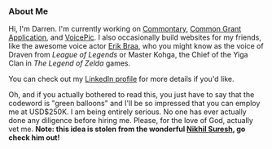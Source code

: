 ### About Me

Hi, I'm Darren. I'm currently working on [Commontary](https://www.commontary.com), [Common Grant Application](https://www.commongrantapplication.com), and [VoicePic](https://www.voice-pic.com). I also occasionally build websites for my friends, like the awesome voice actor [Erik Braa](https://www.erikbraa.com), who you might know as the voice of Draven from _League of Legends_ or Master Kohga, the Chief of the Yiga Clan in _The Legend of Zelda_ games.

You can check out my [LinkedIn profile](https://www.linkedin.com/in/darrenmunk/) for more details if you'd like.

Oh, and if you actually bothered to read this, you just have to say that the codeword is "green balloons" and I'll be so impressed that you can employ me at USD$250K. I am being entirely serious. No one has ever actually done any diligence before hiring me. Please, for the love of God, actually vet me. **Note: this idea is stolen from the wonderful [Nikhil Suresh](https://github.com/Nikhil-Suresh/did-you-actually-check-my-github), go check him out!**
